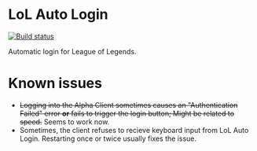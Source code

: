# LoL Auto Login
[![Build status](https://ci.appveyor.com/api/projects/status/ie2065acev0ag2v7?svg=true)](https://ci.appveyor.com/project/nicoco007/lol-auto-login)

Automatic login for League of Legends.

# Known issues
* ~~Logging into the Alpha Client sometimes causes an "Authentication Failed" error **or** fails to trigger the login button; Might be related to speed.~~ Seems to work now.
* Sometimes, the client refuses to recieve keyboard input from LoL Auto Login. Restarting once or twice usually fixes the issue.
